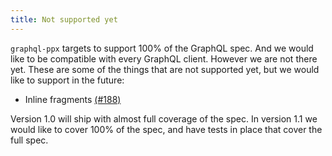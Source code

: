```yaml
---
title: Not supported yet
---
```


`graphql-ppx` targets to support 100% of the GraphQL spec. And we would like to
be compatible with every GraphQL client. However we are not there yet. These are
some of the things that are not supported yet, but we would like to support in
the future:

- Inline fragments
  [(#188)](https://github.com/reasonml-community/graphql-ppx/issues/188)

Version 1.0 will ship with almost full coverage of the spec. In version 1.1 we
would like to cover 100% of the spec, and have tests in place that cover the
full spec.
